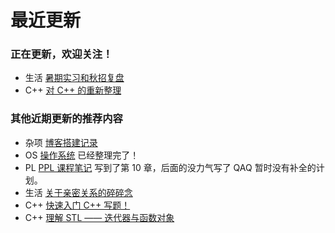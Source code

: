 # 最近更新

### 正在更新，欢迎关注！

- <span class="box box-green">生活</span> [暑期实习和秋招复盘](../interviews/overview/)
- <span class="box box-red">C++</span> [对 C++ 的重新整理](../cpp/cpp_restart/)

### 其他近期更新的推荐内容

- <span class="box box-green">杂项</span> [博客搭建记录](../杂项/博客搭建记录)
- <span class="box box-yellow">OS</span> [操作系统](../核心知识/os/I_overview/1_intro/) 已经整理完了！
- <span class="box box-blue">PL</span> [PPL 课程笔记](../pl/ppl_notes/1_Abstract_Syntax/) 写到了第 10 章，后面的没力气写了 QAQ 暂时没有补全的计划。
- <span class="box box-green">生活</span> [关于亲密关系的碎碎念](../生活/亲密关系/)
- <span class="box box-red">C++</span> [快速入门 C++ 写题！](../cpp/cpp_for_contests/)
- <span class="box box-red">C++</span> [理解 STL —— 迭代器与函数对象](../cpp/理解%20STL%20-%20迭代器与函数对象/)

